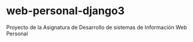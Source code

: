 # web-personal-django3
Proyecto de la Asignatura de Desarrollo de sistemas de Información Web Personal  

